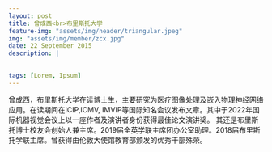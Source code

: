 ```yaml
---
layout: post
title: 曾成西<br>布里斯托大学
feature-img: "assets/img/header/triangular.jpeg"
img: "assets/img/member/zcx.jpg"
date: 22 September 2015
description: | 
  

tags: [Lorem, Ipsum]
---
```


曾成西，布里斯托大学在读博士生，主要研究为医疗图像处理及嵌入物理神经网络应用。在读期间在ICIP,ICMV, IMVIP等国际知名会议发布文章。其中于2022年国际机器视觉会议上以一座作者及演讲者身份获得最佳论文演讲奖。
其还是布里斯托博士校友会创始人兼主席。2019届全英学联主席团办公室助理。2018届布里斯托学联主席。曾获得由伦敦大使馆教育部颁发的优秀干部殊荣。